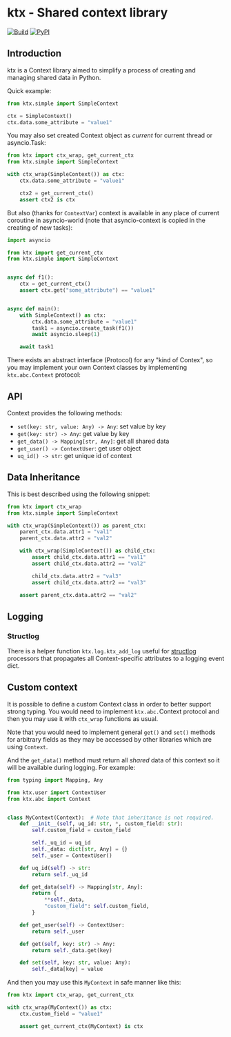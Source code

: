 # ktx - Shared context library

[![Build](https://github.com/ktsstudio/ktx/actions/workflows/actions.yaml/badge.svg?branch=main)](https://github.com/ktsstudio/ktx/actions)
[![PyPI](https://img.shields.io/pypi/v/ktx.svg)](https://pypi.python.org/pypi/ktx)

## Introduction

ktx is a Context library aimed to simplify a process of creating and managing shared data in Python.

Quick example:

```python
from ktx.simple import SimpleContext

ctx = SimpleContext()
ctx.data.some_attribute = "value1"
```

You may also set created Context object as *current* for current thread or asyncio.Task:

```python
from ktx import ctx_wrap, get_current_ctx
from ktx.simple import SimpleContext

with ctx_wrap(SimpleContext()) as ctx:
    ctx.data.some_attribute = "value1"

    ctx2 = get_current_ctx()
    assert ctx2 is ctx
```

But also (thanks for `ContextVar`) context is available in any place of current coroutine in asyncio-world (note that asyncio-context is copied in the creating of new tasks):

````python
import asyncio

from ktx import get_current_ctx
from ktx.simple import SimpleContext


async def f1():
    ctx = get_current_ctx()
    assert ctx.get("some_attribute") == "value1"


async def main():
    with SimpleContext() as ctx:
        ctx.data.some_attribute = "value1"
        task1 = asyncio.create_task(f1())
        await asyncio.sleep(1)

    await task1
````

There exists an abstract interface (Protocol) for any "kind of Contex", so you may implement your own Context classes by implementing `ktx.abc.Context` protocol:

## API

Context provides the following methods:

- `set(key: str, value: Any) -> Any`: set value by key
- `get(key: str) -> Any`: get value by key
- `get_data() -> Mapping[str, Any]`: get all shared data
- `get_user() -> ContextUser`: get user object
- `uq_id() -> str`: get unique id of context

## Data Inheritance

This is best described using the following snippet:

```python
from ktx import ctx_wrap
from ktx.simple import SimpleContext

with ctx_wrap(SimpleContext()) as parent_ctx:
    parent_ctx.data.attr1 = "val1"
    parent_ctx.data.attr2 = "val2"

    with ctx_wrap(SimpleContext()) as child_ctx:
        assert child_ctx.data.attr1 == "val1"
        assert child_ctx.data.attr2 == "val2"

        child_ctx.data.attr2 = "val3"
        assert child_ctx.data.attr2 == "val3"

    assert parent_ctx.data.attr2 == "val2"
```


## Logging

### Structlog
There is a helper function `ktx.log.ktx_add_log` useful for [structlog](https://structlog.org/) processors that propagates all Context-specific attributes to a logging event dict.

## Custom context

It is possible to define a custom Context class in order to better support strong typing. You would need to implement `ktx.abc.`Context protocol and then you may use it with `ctx_wrap` functions as usual.

Note that you would need to implement general `get()` and `set()` methods for arbitrary fields as they may be accessed by other libraries which are using `Context`.

And the `get_data()` method must return all *shared* data of this context so it will be available during logging. For example:

```python
from typing import Mapping, Any

from ktx.user import ContextUser
from ktx.abc import Context


class MyContext(Context):  # Note that inheritance is not required.
    def __init__(self, uq_id: str, *, custom_field: str):
        self.custom_field = custom_field

        self._uq_id = uq_id
        self._data: dict[str, Any] = {}
        self._user = ContextUser()

    def uq_id(self) -> str:
        return self._uq_id

    def get_data(self) -> Mapping[str, Any]:
        return {
            **self._data,
            "custom_field": self.custom_field,
        }

    def get_user(self) -> ContextUser:
        return self._user

    def get(self, key: str) -> Any:
        return self._data.get(key)

    def set(self, key: str, value: Any):
        self._data[key] = value
```


And then you may use this `MyContext` in safe manner like this:

```python
from ktx import ctx_wrap, get_current_ctx

with ctx_wrap(MyContext()) as ctx:
    ctx.custom_field = "value1"

    assert get_current_ctx(MyContext) is ctx
```

